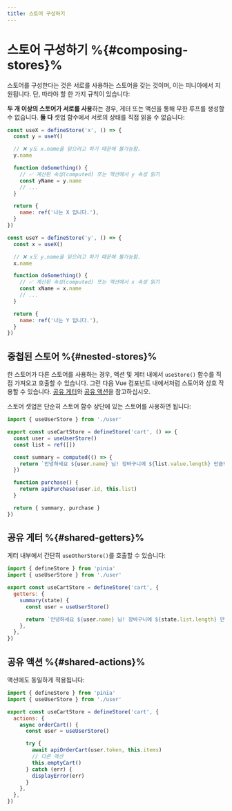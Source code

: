 ```yaml
---
title: 스토어 구성하기
---
```


# 스토어 구성하기 %{#composing-stores}%

스토어를 구성한다는 것은 서로를 사용하는 스토어을 갖는 것이며, 이는 피니아에서 지원됩니다.
단, 따라야 할 한 가지 규칙이 있습니다:

**두 개 이상의 스토어가 서로를 사용**하는 경우, 게터 또는 액션을 통해 무한 루프를 생성할 수 없습니다.
**둘 다** 셋업 함수에서 서로의 상태를 직접 읽을 수 없습니다:

```js
const useX = defineStore('x', () => {
  const y = useY()

  // ❌ y도 x.name을 읽으려고 하기 때문에 불가능함.
  y.name

  function doSomething() {
    // ✅ 계산된 속성(computed) 또는 액션에서 y 속성 읽기
    const yName = y.name
    // ...
  }

  return {
    name: ref('나는 X 입니다.'),
  }
})

const useY = defineStore('y', () => {
  const x = useX()

  // ❌ x도 y.name을 읽으려고 하기 때문에 불가능함.
  x.name

  function doSomething() {
    // ✅ 계산된 속성(computed) 또는 액션에서 x 속성 읽기
    const xName = x.name
    // ...
  }

  return {
    name: ref('나는 Y 입니다.'),
  }
})
```

## 중첩된 스토어 %{#nested-stores}%

한 스토어가 다른 스토어를 사용하는 경우,
액션 및 게터 내에서 `useStore()` 함수를 직접 가져오고 호출할 수 있습니다.
그런 다음 Vue 컴포넌트 내에서처럼 스토어와 상호 작용할 수 있습니다.
[공유 게터](#shared-getters)와 [공유 액션](#shared-actions)을 참고하십시오.

스토어 셋업은 단순히 스토어 함수 상단에 있는 스토어를 사용하면 됩니다:

```ts
import { useUserStore } from './user'

export const useCartStore = defineStore('cart', () => {
  const user = useUserStore()
  const list = ref([])

  const summary = computed(() => {
    return `안녕하세요 ${user.name} 님! 장바구니에 ${list.value.length} 만큼의 리스트가 있고, 가격은 ${price.value} 입니다.`
  })

  function purchase() {
    return apiPurchase(user.id, this.list)
  }

  return { summary, purchase }
})
```

## 공유 게터 %{#shared-getters}%

게터 내부에서 간단히 `useOtherStore()`를 호출할 수 있습니다:

```js
import { defineStore } from 'pinia'
import { useUserStore } from './user'

export const useCartStore = defineStore('cart', {
  getters: {
    summary(state) {
      const user = useUserStore()

      return `안녕하세요 ${user.name} 님! 장바구니에 ${state.list.length} 만큼의 리스트가 있고, 가격은 ${state.price} 입니다.`
    },
  },
})
```

## 공유 액션 %{#shared-actions}%

액션에도 동일하게 적용됩니다:

```js
import { defineStore } from 'pinia'
import { useUserStore } from './user'

export const useCartStore = defineStore('cart', {
  actions: {
    async orderCart() {
      const user = useUserStore()

      try {
        await apiOrderCart(user.token, this.items)
        // 다른 액션
        this.emptyCart()
      } catch (err) {
        displayError(err)
      }
    },
  },
})
```
